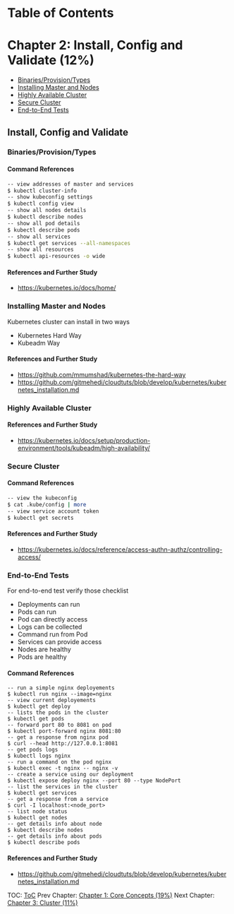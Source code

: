 Table of Contents
==================

# Chapter 2: Install, Config and Validate (12%)
   * [Binaries/Provision/Types](#binariesprovisiontypes)
   * [Installing Master and Nodes](#installing-master-and-nodes)
   * [Highly Available Cluster](#highly-available-cluster)
   * [Secure Cluster](#secure-cluster)
   * [End-to-End Tests](#end-to-end-tests)
   
   
## Install, Config and Validate
   ### Binaries/Provision/Types
   
   #### Command References
   ```bash
   -- view addresses of master and services
   $ kubectl cluster-info
   -- show kubeconfig settings
   $ kubectl config view
   -- show all nodes details
   $ kubectl describe nodes
   -- show all pod details
   $ kubectl describe pods
   -- show all services
   $ kubectl get services --all-namespaces
   -- show all resources
   $ kubectl api-resources -o wide
   ```  

   #### References and Further Study
   * https://kubernetes.io/docs/home/

   ### Installing Master and Nodes
   Kubernetes cluster can install in two ways
   * Kubernetes Hard Way
   * Kubeadm Way

   #### References and Further Study
   * https://github.com/mmumshad/kubernetes-the-hard-way
   * https://github.com/gitmehedi/cloudtuts/blob/develop/kubernetes/kubernetes_installation.md

   ### Highly Available Cluster
   #### References and Further Study
   * https://kubernetes.io/docs/setup/production-environment/tools/kubeadm/high-availability/

   ### Secure Cluster
   #### Command References
   ```bash
   -- view the kubeconfig
   $ cat .kube/config | more
   -- view service account token
   $ kubectl get secrets
   ```  

   #### References and Further Study
   * https://kubernetes.io/docs/reference/access-authn-authz/controlling-access/

   ### End-to-End Tests
   For end-to-end test verify those checklist
   * Deployments can run
   * Pods can run
   * Pod can directly access
   * Logs can be collected
   * Command run from Pod
   * Services can provide access
   * Nodes are healthy
   * Pods are healthy

   #### Command References
   ```
   -- run a simple nginx deployements
   $ kubectl run nginx --image=nginx
   -- view current deployements
   $ kubectl get deploy
   -- lists the pods in the cluster
   $ kubectl get pods
   -- forward port 80 to 8081 on pod
   $ kubectl port-forward nginx 8081:80
   -- get a response from nginx pod
   $ curl --head http://127.0.0.1:8081
   -- get pods logs
   $ kubectl logs nginx
   -- run a command on the pod nginx
   $ kubectl exec -t nginx -- nginx -v 
   -- create a service using our deployment
   $ kubectl expose deploy nginx --port 80 --type NodePort
   -- list the services in the cluster
   $ kubectl get services
   -- get a response from a service
   $ curl -I localhost:<node_port>
   -- list node status
   $ kubectl get nodes
   -- get details info about node
   $ kubectl describe nodes
   -- get details info about pods
   $ kubectl describe pods
   ```
   #### References and Further Study
   * https://github.com/gitmehedi/cloudtuts/blob/develop/kubernetes/kubernetes_installation.md

TOC: [ToC](https://github.com/gitmehedi/cloudtuts/tree/develop/kubernetes)
Prev Chapter: [Chapter 1: Core Concepts (19%)](chapter-1-core-concepts-19.md)
Next Chapter: [Chapter 3: Cluster (11%)](chapter-3-cluster-11.md)